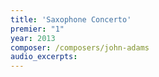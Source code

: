 ```yaml
---
title: 'Saxophone Concerto'
premier: "1"
year: 2013
composer: /composers/john-adams
audio_excerpts: 
---
```

